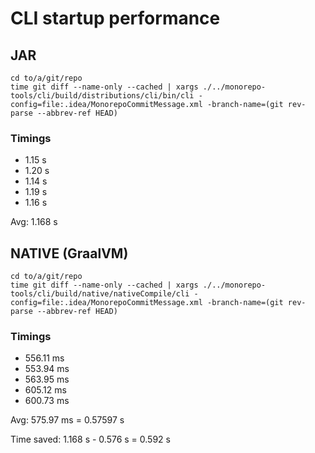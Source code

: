 # CLI startup performance

## JAR
```shell
cd to/a/git/repo
time git diff --name-only --cached | xargs ./../monorepo-tools/cli/build/distributions/cli/bin/cli -config=file:.idea/MonorepoCommitMessage.xml -branch-name=(git rev-parse --abbrev-ref HEAD)
```

### Timings
- 1.15 s
- 1.20 s
- 1.14 s
- 1.19 s
- 1.16 s

Avg: 1.168 s

## NATIVE (GraalVM)
```shell
cd to/a/git/repo
time git diff --name-only --cached | xargs ./../monorepo-tools/cli/build/native/nativeCompile/cli -config=file:.idea/MonorepoCommitMessage.xml -branch-name=(git rev-parse --abbrev-ref HEAD)
```

### Timings
- 556.11 ms
- 553.94 ms
- 563.95 ms
- 605.12 ms
- 600.73 ms

Avg: 575.97 ms = 0.57597 s

Time saved: 1.168 s - 0.576 s = 0.592 s